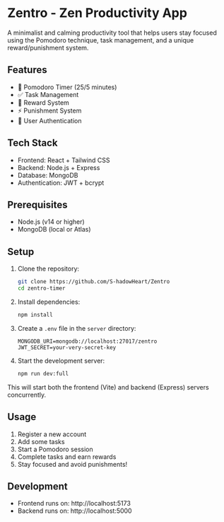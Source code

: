 # Zentro - Zen Productivity App

A minimalist and calming productivity tool that helps users stay focused using the Pomodoro technique, task management, and a unique reward/punishment system.

## Features

- 🎯 Pomodoro Timer (25/5 minutes)
- ✅ Task Management
- 🎁 Reward System
- ⚡ Punishment System
- 🔐 User Authentication

## Tech Stack

- Frontend: React + Tailwind CSS
- Backend: Node.js + Express
- Database: MongoDB
- Authentication: JWT + bcrypt

## Prerequisites

- Node.js (v14 or higher)
- MongoDB (local or Atlas)

## Setup

1. Clone the repository:
   ```bash
   git clone https://github.com/S-hadowHeart/Zentro
   cd zentro-timer
   ```

2. Install dependencies:
   ```bash
   npm install
   ```

3. Create a `.env` file in the `server` directory:
   ```
   MONGODB_URI=mongodb://localhost:27017/zentro
   JWT_SECRET=your-very-secret-key
   ```

4. Start the development server:
   ```bash
   npm run dev:full
   ```

This will start both the frontend (Vite) and backend (Express) servers concurrently.

## Usage

1. Register a new account
2. Add some tasks
3. Start a Pomodoro session
4. Complete tasks and earn rewards
5. Stay focused and avoid punishments!

## Development

- Frontend runs on: http://localhost:5173
- Backend runs on: http://localhost:5000


